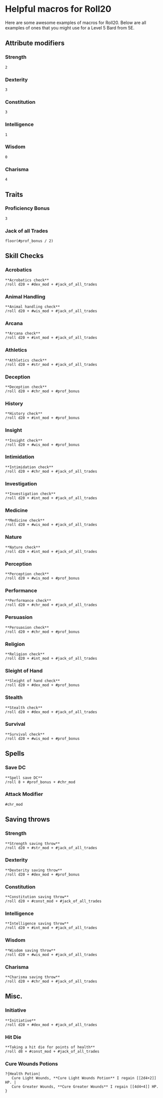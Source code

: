# Helpful macros for Roll20
Here are some awesome examples of macros for Roll20. Below are all examples of ones that you might use for a Level 5 Bard from 5E.

## Attribute modifiers

### Strength
```
2
```

### Dexterity
```
3
```

### Constitution
```
3
```

### Intelligence
```
1
```

### Wisdom
```
0
```

### Charisma
```
4
```

## Traits

### Proficiency Bonus
```
3
```

### Jack of all Trades
```
floor(#prof_bonus / 2)
```

## Skill Checks

### Acrobatics
```
**Acrobatics check**
/roll d20 + #dex_mod + #jack_of_all_trades
```

### Animal Handling
```
**Animal handling check**
/roll d20 + #wis_mod + #jack_of_all_trades
```

### Arcana
```
**Arcana check**
/roll d20 + #int_mod + #jack_of_all_trades
```

### Athletics
```
**Athletics check**
/roll d20 + #str_mod + #jack_of_all_trades
```

### Deception
```
**Deception check**
/roll d20 + #chr_mod + #prof_bonus
```

### History
```
**History check**
/roll d20 + #int_mod + #prof_bonus
```

### Insight
```
**Insight check**
/roll d20 + #wis_mod + #prof_bonus
```

### Intimidation
```
**Intimidation check**
/roll d20 + #chr_mod + #jack_of_all_trades
```

### Investigation
```
**Investigation check**
/roll d20 + #int_mod + #jack_of_all_trades
```

### Medicine
```
**Medicine check**
/roll d20 + #wis_mod + #jack_of_all_trades
```

### Nature
```
**Nature check**
/roll d20 + #int_mod + #jack_of_all_trades
```

### Perception
```
**Perception check**
/roll d20 + #wis_mod + #prof_bonus
```

### Performance
```
**Performance check**
/roll d20 + #chr_mod + #jack_of_all_trades
```

### Persuasion
```
**Persuasion check**
/roll d20 + #chr_mod + #prof_bonus
```

### Religion
```
**Religion check**
/roll d20 + #int_mod + #jack_of_all_trades
```

### Sleight of Hand
```
**Sleight of hand check**
/roll d20 + #dex_mod + #prof_bonus
```

### Stealth
```
**Stealth check**
/roll d20 + #dex_mod + #jack_of_all_trades
```

### Survival
```
**Survival check**
/roll d20 + #wis_mod + #prof_bonus
```

## Spells

### Save DC
```
**Spell save DC**
/roll 8 + #prof_bonus + #chr_mod
```

### Attack Modifier
```
#chr_mod
```

## Saving throws

### Strength
```
**Strength saving throw**
/roll d20 + #str_mod + #jack_of_all_trades
```

### Dexterity
```
**Dexterity saving throw**
/roll d20 + #dex_mod + #prof_bonus
```

### Constitution
```
**Constitution saving throw**
/roll d20 + #const_mod + #jack_of_all_trades
```

### Intelligence
```
**Intelligence saving throw**
/roll d20 + #int_mod + #jack_of_all_trades
```

### Wisdom
```
**Wisdom saving throw**
/roll d20 + #wis_mod + #jack_of_all_trades
```

### Charisma
```
**Charisma saving throw**
/roll d20 + #chr_mod + #jack_of_all_trades
```

## Misc.

### Initiative
```
**Initiative**
/roll d20 + #dex_mod + #jack_of_all_trades
```

### Hit Die
```
**Taking a hit die for points of health**
/roll d8 + #const_mod + #jack_of_all_trades
```

### Cure Wounds Potions
```
?{Health Potion|
   Cure Light Wounds, **Cure Light Wounds Potion** I regain [[2d4+2]] HP. |
   Cure Greater Wounds, **Cure Greater Wounds** I regain [[4d4+4]] HP.
}
```
